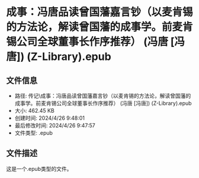 ﻿# 成事：冯唐品读曾国藩嘉言钞（以麦肯锡的方法论，解读曾国藩的成事学。前麦肯锡公司全球董事长作序推荐） (冯唐 [冯唐]) (Z-Library).epub

## 文件信息
- 路径: 传记\成事：冯唐品读曾国藩嘉言钞（以麦肯锡的方法论，解读曾国藩的成事学。前麦肯锡公司全球董事长作序推荐） (冯唐 [冯唐]) (Z-Library).epub
- 大小: 462.45 KB
- 创建时间: 2024/4/26 9:48:01
- 最后修改时间: 2024/4/26 9:47:57
- 文件类型: .epub

## 文件描述
这是一个.epub类型的文件。


